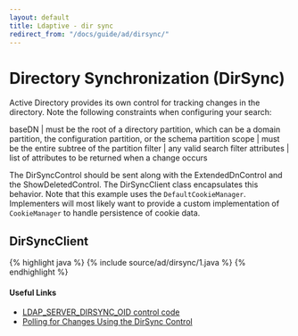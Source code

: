 ```yaml
---
layout: default
title: Ldaptive - dir sync
redirect_from: "/docs/guide/ad/dirsync/"
---
```


# Directory Synchronization (DirSync)

Active Directory provides its own control for tracking changes in the directory. Note the following constraints when configuring your search:

baseDN | must be the root of a directory partition, which can be a domain partition, the configuration partition, or the schema partition
scope | must be the entire subtree of the partition
filter | any valid search filter
attributes | list of attributes to be returned when a change occurs

The DirSyncControl should be sent along with the ExtendedDnControl and the ShowDeletedControl. The DirSyncClient class encapsulates this behavior. Note that this example uses the `DefaultCookieManager`. Implementers will most likely want to provide a custom implementation of `CookieManager` to handle persistence of cookie data.

## DirSyncClient

{% highlight java %}
{% include source/ad/dirsync/1.java %}
{% endhighlight %}

#### Useful Links

- [LDAP_SERVER_DIRSYNC_OID control code](http://msdn.microsoft.com/en-us/library/windows/desktop/aa366978(v=vs.85).aspx)
- [Polling for Changes Using the DirSync Control](http://msdn.microsoft.com/en-us/library/windows/desktop/ms677626(v=vs.85).aspx)
